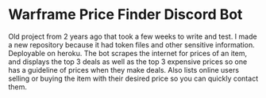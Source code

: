 # Warframe Price Finder Discord Bot
Old project from 2 years ago that took a few weeks to write and test. I made a new repository because it had token files and other sensitive information.
Deployable on heroku. The bot scrapes the internet for prices of an item, and displays the top 3 deals as well as the top 3 expensive prices so one has a guideline of prices when they make deals. Also lists online users selling or buying the item with their desired price so you can quickly contact them.
